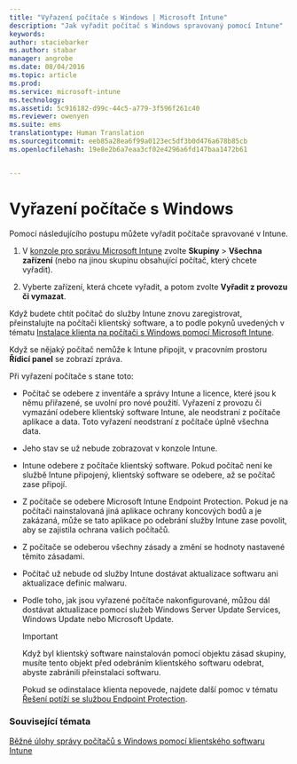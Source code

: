 ```yaml
---
title: "Vyřazení počítače s Windows | Microsoft Intune"
description: "Jak vyřadit počítač s Windows spravovaný pomocí Intune"
keywords: 
author: staciebarker
ms.author: stabar
manager: angrobe
ms.date: 08/04/2016
ms.topic: article
ms.prod: 
ms.service: microsoft-intune
ms.technology: 
ms.assetid: 5c916182-d99c-44c5-a779-3f596f261c40
ms.reviewer: owenyen
ms.suite: ems
translationtype: Human Translation
ms.sourcegitcommit: eeb85a28ea6f99a0123ec5df3b0d476a678b85cb
ms.openlocfilehash: 19e8e2b6a7eaa3cf02e4296a6fd147baa1472b61


---
```


# <a name="retire-a-windows-pc"></a>Vyřazení počítače s Windows
Pomocí následujícího postupu můžete vyřadit počítače spravované v Intune.

1.  V [konzole pro správu Microsoft Intune](https://manage.microsoft.com/) zvolte **Skupiny** &gt; **Všechna zařízení** (nebo na jinou skupinu obsahující počítač, který chcete vyřadit).

2.  Vyberte zařízení, která chcete vyřadit, a potom zvolte **Vyřadit z provozu či vymazat**.

Když budete chtít počítač do služby Intune znovu zaregistrovat, přeinstalujte na počítači klientský software, a to podle pokynů uvedených v tématu [Instalace klienta na počítači s Windows pomocí Microsoft Intune](install-the-windows-pc-client-with-microsoft-intune.md).

Když se nějaký počítač nemůže k Intune připojit, v pracovním prostoru **Řídicí panel** se zobrazí zpráva.

Při vyřazení počítače s stane toto:

-   Počítač se odebere z inventáře a správy Intune a licence, které jsou k němu přiřazené, se uvolní pro nové použití. Vyřazení z provozu či vymazání odebere klientský software Intune, ale neodstraní z počítače aplikace a data. Toto vyřazení neodstraní z počítače úplně všechna data.

-   Jeho stav se už nebude zobrazovat v konzole Intune.

-   Intune odebere z počítače klientský software. Pokud počítač není ke službě Intune připojený, klientský software se odebere, až se počítač zase připojí.

-   Z počítače se odebere Microsoft Intune Endpoint Protection. Pokud je na počítači nainstalovaná jiná aplikace ochrany koncových bodů a je zakázaná, může se tato aplikace po odebrání služby Intune zase povolit, aby se zajistila ochrana vašich počítačů.

-   Z počítače se odeberou všechny zásady a změní se hodnoty nastavené těmito zásadami.

-   Počítač už nebude od služby Intune dostávat aktualizace softwaru ani aktualizace definic malwaru.

-   Podle toho, jak jsou vyřazené počítače nakonfigurované, můžou dál dostávat aktualizace pomocí služeb Windows Server Update Services, Windows Update nebo Microsoft Update.

    > [!IMPORTANT]
    > Když byl klientský software nainstalován pomocí objektu zásad skupiny, musíte tento objekt před odebráním klientského softwaru odebrat, abyste zabránili přeinstalaci softwaru.

    Pokud se odinstalace klienta nepovede, najdete další pomoc v tématu [Řešení potíží se službou Endpoint Protection](/intune/troubleshoot/troubleshoot-endpoint-protection-in-microsoft-intune).

### <a name="see-also"></a>Související témata

[Běžné úlohy správy počítačů s Windows pomocí klientského softwaru Intune](common-windows-pc-management-tasks-with-the-microsoft-intune-computer-client.md)


<!--HONumber=Nov16_HO4-->


